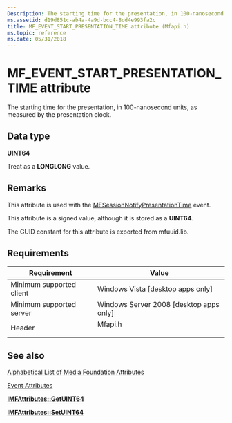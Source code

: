 ```yaml
---
Description: The starting time for the presentation, in 100-nanosecond units, as measured by the presentation clock.
ms.assetid: d19d851c-ab4a-4a9d-bcc4-8dd4e993fa2c
title: MF_EVENT_START_PRESENTATION_TIME attribute (Mfapi.h)
ms.topic: reference
ms.date: 05/31/2018
---
```


# MF\_EVENT\_START\_PRESENTATION\_TIME attribute

The starting time for the presentation, in 100-nanosecond units, as measured by the presentation clock.

## Data type

**UINT64**

Treat as a **LONGLONG** value.

## Remarks

This attribute is used with the [MESessionNotifyPresentationTime](mesessionnotifypresentationtime.md) event.

This attribute is a signed value, although it is stored as a **UINT64**.

The GUID constant for this attribute is exported from mfuuid.lib.

## Requirements



| Requirement | Value |
|-------------------------------------|------------------------------------------------------------------------------------|
| Minimum supported client<br/> | Windows Vista \[desktop apps only\]<br/>                                     |
| Minimum supported server<br/> | Windows Server 2008 \[desktop apps only\]<br/>                               |
| Header<br/>                   | <dl> <dt>Mfapi.h</dt> </dl> |



## See also

<dl> <dt>

[Alphabetical List of Media Foundation Attributes](alphabetical-list-of-media-foundation-attributes.md)
</dt> <dt>

[Event Attributes](event-attributes.md)
</dt> <dt>

[**IMFAttributes::GetUINT64**](/windows/desktop/api/mfobjects/nf-mfobjects-imfattributes-getuint64)
</dt> <dt>

[**IMFAttributes::SetUINT64**](/windows/desktop/api/mfobjects/nf-mfobjects-imfattributes-setuint64)
</dt> </dl>

 

 




